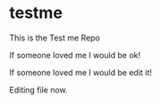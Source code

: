 # testme
This is the Test me Repo

If someone loved me I would be ok!

If someone loved me I would be edit it!

Editing file now.
